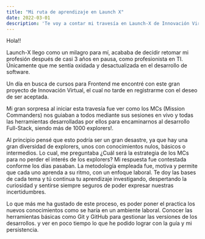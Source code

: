 ```yaml
---
title: "Mi ruta de aprendizaje en Launch X"
date: 2022-03-01
description: 'Te voy a contar mi travesía en Launch-X de Innovación Virtual'
---
```

Hola!!

Launch-X llego como un milagro para mí, acababa de decidir retomar mi profesión después de casi 3 años en pausa, como profesionista en TI. Únicamente que me sentía oxidada y desactualizada en el desarrollo de software.

Un día en busca de cursos para Frontend me encontré con este gran proyecto de Innovación Virtual, el cual no tarde en registrarme con el deseo de ser aceptada.

Mi gran sorpresa al iniciar esta travesía fue ver como los MCs (Mission Commanders) nos guiaban a todos mediante sus sesiones en vivo y todas las herramientas desarrolladas por ellos para encaminarnos al desarrollo Full-Stack, siendo más de 1000 explorers!.

Al principio pensé que esto podría ser un gran desastre, ya que hay una gran diversidad de explorers, unos con conocimientos nulos, básicos o intermedios. Lo cual, me preguntaba ¿Cuál será la estrategia de los MCs para no perder el interés de los explorers? Mi respuesta fue contestada conforme los días pasaban. La metodología empleada fue, motiva y permite que cada uno aprenda a su ritmo, con un enfoque laboral. Te doy las bases de cada tema y tú continua tu aprendizaje investigando, despertando la curiosidad y sentirse siempre seguros de poder expresar nuestras incertidumbres.

Lo que más me ha gustado de este proceso, es poder poner el practica los nuevos conocimientos como se haría en un ambiente laboral. Conocer las herramientas básicas como Git y GitHub para gestionar las versiones de los desarrollos. y ver en poco tiempo lo que he podido lograr con la guía y mi persistencia.



